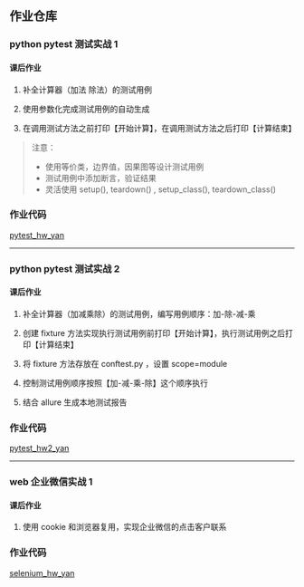 ## 作业仓库

### python pytest 测试实战 1

#### 课后作业

1. 补全计算器（加法 除法）的测试用例 
   
2. 使用参数化完成测试用例的自动生成

3. 在调用测试方法之前打印【开始计算】，在调用测试方法之后打印【计算结束】

> 注意：
> * 使用等价类，边界值，因果图等设计测试用例
> * 测试用例中添加断言，验证结果
> * 灵活使用 setup(), teardown() , setup_class(), teardown_class()

### 作业代码

[pytest_hw_yan](./pytest_hw_yan)

---

### python pytest 测试实战 2

#### 课后作业

1. 补全计算器（加减乘除）的测试用例，编写用例顺序：加-除-减-乘

2. 创建 fixture 方法实现执行测试用例前打印【开始计算】，执行测试用例之后打印【计算结束】

3. 将 fixture 方法存放在 conftest.py ，设置 scope=module

4. 控制测试用例顺序按照【加-减-乘-除】这个顺序执行

5. 结合 allure 生成本地测试报告

### 作业代码

[pytest_hw2_yan](./pytest_hw2_yan)

---

### web 企业微信实战 1

#### 课后作业

1. 使用 cookie 和浏览器复用，实现企业微信的点击客户联系

### 作业代码

[selenium_hw_yan](./selenium_hw_yan)